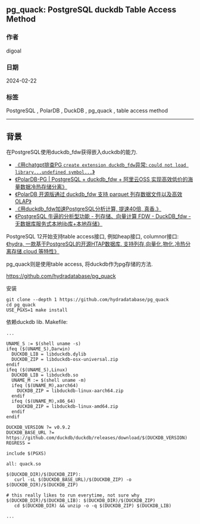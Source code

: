 ## pg_quack: PostgreSQL duckdb Table Access Method   
                                                      
### 作者                                                      
digoal                                                      
                                                      
### 日期                                                      
2024-02-22                                                
                                                      
### 标签                                                      
PostgreSQL , PolarDB , DuckDB , pg_quack , table access method              
                                                      
----                                                      
                                                      
## 背景   
在PostgreSQL使用duckdb_fdw获得嵌入duckdb的能力.  
- [《用chatgpt排查PG `create extension duckdb_fdw`异常: `could not load library...undefined symbol...`》](../202401/20240124_01.md)    
- [《PolarDB-PG | PostgreSQL + duckdb_fdw + 阿里云OSS 实现高效低价的海量数据冷热存储分离》](../202303/20230308_01.md)    
- [《PolarDB 开源版通过 duckdb_fdw 支持 parquet 列存数据文件以及高效OLAP》](../202212/20221209_02.md)    
- [《用duckdb_fdw加速PostgreSQL分析计算, 提速40倍, 真香.》](../202209/20220924_01.md)    
- [《PostgreSQL 牛逼的分析型功能 - 列存储、向量计算 FDW - DuckDB_fdw - 无数据库服务式本地lib库+本地存储》](../202010/20201022_01.md)    
  
PostgreSQL 12开始支持table access接口, 例如heap接口, columnor接口:  
[《hydra, 一款基于PostgreSQL的开源HTAP数据库. 支持列存,向量化,物化,冷热分离存储,cloud 等特性》](../202307/20230704_01.md)    
  
pg_quack则是使用table access, 将duckdb作为pg存储的方法.   
  
https://github.com/hydradatabase/pg_quack  
  
安装  
```  
git clone --depth 1 https://github.com/hydradatabase/pg_quack  
cd pg_quack  
USE_PGXS=1 make install  
```  
  
依赖duckdb lib.  Makefile:   
```  
...  
  
UNAME_S := $(shell uname -s)  
ifeq ($(UNAME_S),Darwin)  
  DUCKDB_LIB = libduckdb.dylib  
  DUCKDB_ZIP = libduckdb-osx-universal.zip  
endif  
ifeq ($(UNAME_S),Linux)  
  DUCKDB_LIB = libduckdb.so  
  UNAME_M := $(shell uname -m)  
  ifeq ($(UNAME_M),aarch64)  
    DUCKDB_ZIP = libduckdb-linux-aarch64.zip  
  endif  
  ifeq ($(UNAME_M),x86_64)  
    DUCKDB_ZIP = libduckdb-linux-amd64.zip  
  endif  
endif  
  
DUCKDB_VERSION ?= v0.9.2  
DUCKDB_BASE_URL ?= https://github.com/duckdb/duckdb/releases/download/$(DUCKDB_VERSION)  
REGRESS =  
  
include $(PGXS)  
  
all: quack.so  
  
$(DUCKDB_DIR)/$(DUCKDB_ZIP):  
   curl -sL $(DUCKDB_BASE_URL)/$(DUCKDB_ZIP) -o $(DUCKDB_DIR)/$(DUCKDB_ZIP)  
  
# this really likes to run everytime, not sure why  
$(DUCKDB_DIR)/$(DUCKDB_LIB): $(DUCKDB_DIR)/$(DUCKDB_ZIP)  
   cd $(DUCKDB_DIR) && unzip -o -q $(DUCKDB_ZIP) $(DUCKDB_LIB)  
  
...     
```  
    
